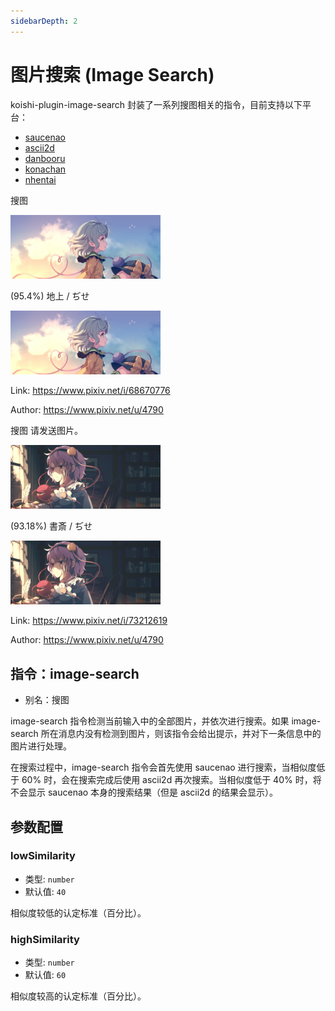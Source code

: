 ```yaml
---
sidebarDepth: 2
---
```


# 图片搜索 (Image Search)

koishi-plugin-image-search 封装了一系列搜图相关的指令，目前支持以下平台：

- [saucenao](https://saucenao.com/)
- [ascii2d](https://ascii2d.net/)
- [danbooru](https://github.com/danbooru/danbooru)
- [konachan](http://konachan.net/)
- [nhentai](https://nhentai.net/)

<panel-view title="聊天记录">
<chat-message nickname="Alice" color="#cc0066">
<p>搜图</p>
<p><img src="/image-search/68670776_p0_master1200.jpg" width="240"/></p>
</chat-message>
<chat-message nickname="Koishi" avatar="/koishi.png">
<p>(95.4%) 地上 / ぢせ</p>
<p><img src="/image-search/68670776_p0_master1200.jpg" width="240"/></p>
<p>Link: <a href="https://www.pixiv.net/i/68670776" target="_blank" rel="noopener noreferrer">https://www.pixiv.net/i/68670776</a></p>
<p>Author: <a href="https://www.pixiv.net/u/4790" target="_blank" rel="noopener noreferrer">https://www.pixiv.net/u/4790</a></p>
</chat-message>
<chat-message nickname="Bob" color="#00994d">搜图</chat-message>
<chat-message nickname="Koishi" avatar="/koishi.png">请发送图片。</chat-message>
<chat-message nickname="Bob" color="#00994d">
<p><img src="/image-search/73212619_p0_master1200.jpg" width="240"/></p>
</chat-message>
<chat-message nickname="Koishi" avatar="/koishi.png">
<p>(93.18%) 書斎 / ぢせ</p>
<p><img src="/image-search/73212619_p0_master1200.jpg" width="240"/></p>
<p>Link: <a href="https://www.pixiv.net/i/73212619" target="_blank" rel="noopener noreferrer">https://www.pixiv.net/i/73212619</a></p>
<p>Author: <a href="https://www.pixiv.net/u/4790" target="_blank" rel="noopener noreferrer">https://www.pixiv.net/u/4790</a></p>
</chat-message>
</panel-view>

## 指令：image-search

- 别名：搜图

image-search 指令检测当前输入中的全部图片，并依次进行搜索。如果 image-search 所在消息内没有检测到图片，则该指令会给出提示，并对下一条信息中的图片进行处理。

在搜索过程中，image-search 指令会首先使用 saucenao 进行搜索，当相似度低于 60% 时，会在搜索完成后使用 ascii2d 再次搜索。当相似度低于 40% 时，将不会显示 saucenao 本身的搜索结果（但是 ascii2d 的结果会显示）。

## 参数配置

### lowSimilarity

- 类型: `number`
- 默认值: `40`

相似度较低的认定标准（百分比）。

### highSimilarity

- 类型: `number`
- 默认值: `60`

相似度较高的认定标准（百分比）。
